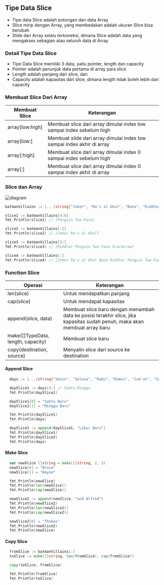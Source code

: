 ## Tipe Data Slice
- Tipe data Slice adalah potongan dari data Array
- Slice mirip dengan Array, yang membedakan adalah ukuran Slice bisa berubah
- Slide dan Array selalu terkoneksi, dimana Slice adalah data yang mengakses sebagian atau seluruh data di Array

### Detail Tipe Data Slice
- Tipe Data Slice memiliki 3 data, yaitu pointer, length dan capacity
- Pointer adalah penunjuk data pertama di array para slice
- Length adalah panjang dari slice, dan
- Capacity adalah kapasitas dari slice, dimana length tidak boleh lebih dari capacity


### Membuat Slice Dari Array
| Membuat Slice   	| Keterangan                                                             	|
|-----------------	|------------------------------------------------------------------------	|
| array[low:high] 	| Membuat slice dari array dimulai index low sampai index sebelum high   	|
| array[low:]     	| Membuat slide dari array dimulai index low sampai index akhir di array 	|
| array[:high]    	| Membuat slice dari array dimulai index 0 sampai index sebelum high     	|
| array[:]        	| Membuat slice dari array dimulai index 0 sampai index akhir di array   	|

### Slice dan Array
![diagram](http://cdn-0.plantuml.com/plantuml/png/XP71IiD048Rl-nH3xm6JnhGDA2s81q45FOg7JPoagzlTC9a8HNntTzQjY1Pw_Fxz-9dPMO-iYQUTLRvvnPP14-azV2Y0CxY0sOrsaoOp2vmBNsD3Xw2Gu5OJij1SQ3EGiK9bVCFedSUYoKMeli56M0Xi-cdaQHHU2Z_YmBXha2HPINB_nZvn7gUwy-y_HfvBSeLZIZxLOPNHcXRpk0l0u8rZfE2MaIswdhS1vn5RFUZMy3u4oxyLnR-AwaH59HNECmBx0NoNHb7nSv_AUl6iqBs064Uy8dbLlVhjfNKoClsMiyjqgHeUi4D2rw9AqsOMk-F2EhI5Mty1)

```go
batmanVillains := [...]string{"Joker", "Ra's al Ghul", "Bane", "Riddler", "Penguin", "Two-Face", "Scarecrow"}

slice1 := batmanVillains[4:6]
fmt.Println(slice1) // [Penguin Two-Face]

slice2 := batmanVillains[:2]
fmt.Println(slice2) // [Joker Ra's al Ghul]

slice3 := batmanVillains[3:]
fmt.Println(slice3) // [Riddler Penguin Two-Face Scarecrow]

slice4 := batmanVillains[:]
fmt.Println(slice4) // [Joker Ra's al Ghul Bane Riddler Penguin Two-Face Scarecrow]
```

### Function Slice
| Operasi                            	| Keterangan                                                                                                                 	|
|------------------------------------	|----------------------------------------------------------------------------------------------------------------------------	|
| len(slice)                         	| Untuk mendapatkan panjang                                                                                                  	|
| cap(slice)                         	| Untuk mendapat kapasitas                                                                                                   	|
| append(slice, data)                	| Membuat slice baru dengan menambah data ke posisi terakhir slice, jika kapasitas sudah penuh, maka akan membuat array baru 	|
| make([]TypeData, length, capacity) 	| Membuat slice baru                                                                                                         	|
| copy(destination, source)          	| Menyalin slice dari source ke destination                                                                                  	|

#### Append Slice
```go
  days := [...]string{"Senin", "Selasa", "Rabu", "Kamis", "Jum'at", "Sabtu", "Minggu"}

  daySlice1 := days[5:] // Sabtu,Minggu
  fmt.Println(daySlice1)

  daySlice1[0] = "Sabtu Baru"
  daySlice1[1] = "Minggu Baru"

  fmt.Println(daySlice1)
  fmt.Println(days)

  daySlice2 := append(daySlice1, "Libur Baru")
  fmt.Println(daySlice1)
  fmt.Println(daySlice2)
  fmt.Println(days)

```

#### Make Slice
```go
  var newSlice []string = make([]string, 2, 5)
  newSlice[0] = "Bruce"
  newSlice[1] = "Wayne"

  fmt.Println(newSlice)
  fmt.Println(len(newSlice))
  fmt.Println(cap(newSlice))

  newSlice2 := append(newSlice, "and Alfred")
  fmt.Println(newSlice2)
  fmt.Println(len(newSlice2))
  fmt.Println(cap(newSlice2))

  newSlice2[0] = "Thomas"
  fmt.Println(newSlice2)
  fmt.Println(newSlice)
```

#### Copy Slice
```go
  fromSlice := batmanVillains[:]
  toSlice := make([]string, len(fromSlice), cap(fromSlice))

  copy(toSlice, fromSlice)

  fmt.Println(fromSlice)
  fmt.Println(toSlice)
```
